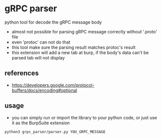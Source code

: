 
# gRPC parser

python tool for decode the gRPC message body

* almost not possible for parsing gRPC message correctly without '.proto' file
* even 'protoc' can not do that
* this tool make sure the parsing result matches protoc's result
* this extension will add a new tab at burp, if the body's data can't be parsed tab will not display

## references

* https://developers.google.com/protocol-buffers/docs/encoding#optional


## usage

* you can simply run or import the library to your python code, or just use it as the BurpSuite extension

```
python3 grpc_parser/parser.py YOU_GRPC_MESSAGE

```



